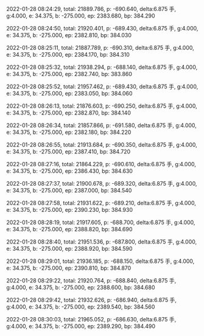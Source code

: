 2022-01-28 08:24:29, total: 21889.786, p: -690.640, delta:6.875 手, g:4.000, e: 34.375, b: -275.000, ep: 2383.680, bp: 384.290

2022-01-28 08:24:50, total: 21920.401, p: -689.430, delta:6.875 手, g:4.000, e: 34.375, b: -275.000, ep: 2382.810, bp: 384.030

2022-01-28 08:25:11, total: 21887.789, p: -690.310, delta:6.875 手, g:4.000, e: 34.375, b: -275.000, ep: 2384.170, bp: 384.310

2022-01-28 08:25:32, total: 21938.294, p: -688.140, delta:6.875 手, g:4.000, e: 34.375, b: -275.000, ep: 2382.740, bp: 383.860

2022-01-28 08:25:52, total: 21957.462, p: -689.430, delta:6.875 手, g:4.000, e: 34.375, b: -275.000, ep: 2383.050, bp: 384.060

2022-01-28 08:26:13, total: 21876.603, p: -690.250, delta:6.875 手, g:4.000, e: 34.375, b: -275.000, ep: 2382.870, bp: 384.140

2022-01-28 08:26:34, total: 21857.866, p: -691.580, delta:6.875 手, g:4.000, e: 34.375, b: -275.000, ep: 2382.180, bp: 384.220

2022-01-28 08:26:55, total: 21913.684, p: -690.350, delta:6.875 手, g:4.000, e: 34.375, b: -275.000, ep: 2387.410, bp: 384.720

2022-01-28 08:27:16, total: 21864.229, p: -690.610, delta:6.875 手, g:4.000, e: 34.375, b: -275.000, ep: 2386.430, bp: 384.630

2022-01-28 08:27:37, total: 21900.678, p: -689.320, delta:6.875 手, g:4.000, e: 34.375, b: -275.000, ep: 2387.000, bp: 384.540

2022-01-28 08:27:58, total: 21931.622, p: -689.210, delta:6.875 手, g:4.000, e: 34.375, b: -275.000, ep: 2390.230, bp: 384.930

2022-01-28 08:28:19, total: 21917.605, p: -688.700, delta:6.875 手, g:4.000, e: 34.375, b: -275.000, ep: 2388.820, bp: 384.690

2022-01-28 08:28:40, total: 21951.536, p: -687.800, delta:6.875 手, g:4.000, e: 34.375, b: -275.000, ep: 2388.920, bp: 384.590

2022-01-28 08:29:01, total: 21936.185, p: -688.150, delta:6.875 手, g:4.000, e: 34.375, b: -275.000, ep: 2390.810, bp: 384.870

2022-01-28 08:29:22, total: 21920.764, p: -688.840, delta:6.875 手, g:4.000, e: 34.375, b: -275.000, ep: 2388.600, bp: 384.680

2022-01-28 08:29:42, total: 21932.626, p: -686.940, delta:6.875 手, g:4.000, e: 34.375, b: -275.000, ep: 2389.540, bp: 384.560

2022-01-28 08:30:03, total: 21965.052, p: -686.630, delta:6.875 手, g:4.000, e: 34.375, b: -275.000, ep: 2389.290, bp: 384.490